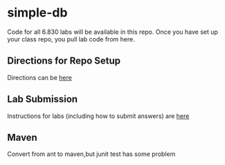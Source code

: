 simple-db
=========

Code for all 6.830 labs will be available in this repo. Once you have set up your class repo, you pull lab code from here.

Directions for Repo Setup
-------------------------

Directions can be [here](https://github.com/MIT-DB-Class/course-info-2018)

Lab Submission
-----

Instructions for labs (including how to submit answers) are [here](https://github.com/MIT-DB-Class/course-info-2018)


Maven
-----
Convert from ant to maven,but junit test has some problem